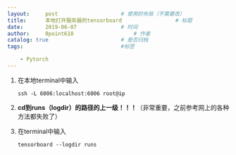 ```yaml
---
layout:     post   				    # 使用的布局（不需要改）
title:      本地打开服务器的tensorboard 				# 标题 
date:       2019-06-07 				# 时间
author:     0point618					# 作者
catalog: true 						# 是否归档
tags:								#标签

    - Pytorch
---
```


1. 在本地terminal中输入

   ```
   ssh -L 6006:localhost:6006 root@ip
   ```

2. **cd到runs（logdir）的路径的上一级！！！**（非常重要，之前参考网上的各种方法都失败了）

3. 在terminal中输入

   ```
   tensorboard --logdir runs
   ```

   